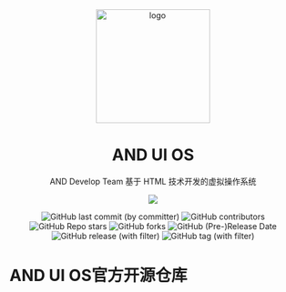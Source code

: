 <div align="center">
    <img align="center" src="https://and-dev-team.github.io/img/ANDOS.jpg" alt="logo" width="200">
    <h1 align="center">AND UI OS</h1>
    <p align="center">AND Develop Team 基于 HTML 技术开发的虚拟操作系统</p>
    <p align="center">
        <img src="https://and-dev-team.github.io/img/team3.svg"/>
    </p>
    <img alt="GitHub last commit (by committer)" src="https://img.shields.io/github/last-commit/AND-Dev-Team/AND-UI-OS">
    <img alt="GitHub contributors" src="https://img.shields.io/github/contributors/AND-Dev-Team/AND-UI-OS">
    <img alt="GitHub Repo stars" src="https://img.shields.io/github/stars/AND-Dev-Team/AND-UI-OS">
    <img alt="GitHub forks" src="https://img.shields.io/github/forks/AND-Dev-Team/AND-UI-OS">
    <img alt="GitHub (Pre-)Release Date" src="https://img.shields.io/github/release-date-pre/AND-Dev-Team/AND-UI-OS">
    <img alt="GitHub release (with filter)" src="https://img.shields.io/github/v/release/AND-Dev-Team/AND-UI-OS">
    <img alt="GitHub tag (with filter)" src="https://img.shields.io/github/v/tag/AND-Dev-Team/AND-UI-OS">
    </br>
</div>


# AND UI OS官方开源仓库
